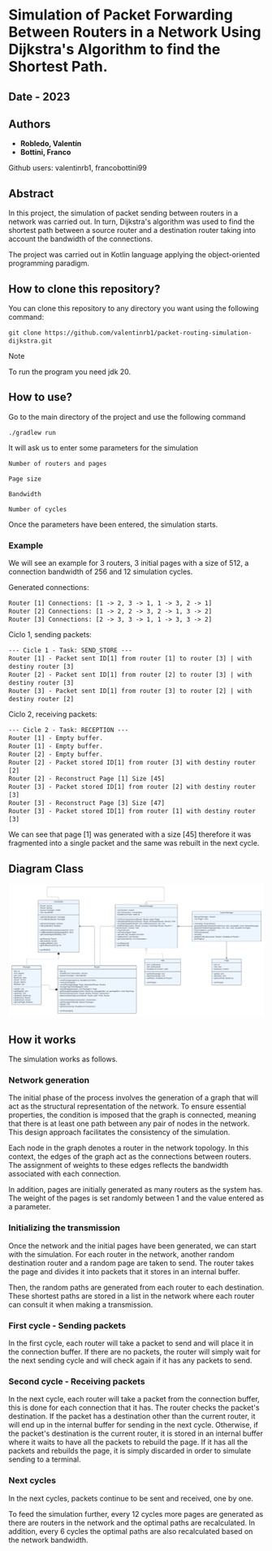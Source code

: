 # Simulation of Packet Forwarding Between Routers in a Network Using Dijkstra's Algorithm to find the Shortest Path.

## Date - 2023

## Authors

- **Robledo, Valentín**
- **Bottini, Franco**
 
Github users: valentinrb1, francobottini99

## Abstract

In this project, the simulation of packet sending between routers in a network was carried out. In turn, Dijkstra's algorithm was used to find the shortest path between a source router and a destination router taking into account the bandwidth of the connections.

The project was carried out in Kotlin language applying the object-oriented programming paradigm.

## How to clone this repository?
You can clone this repository to any directory you want using the following command:

```console
git clone https://github.com/valentinrb1/packet-routing-simulation-dijkstra.git
```

> [!NOTE]
> To run the program you need jdk 20.

## How to use?

Go to the main directory of the project and use the following command

```console
./gradlew run
```

It will ask us to enter some parameters for the simulation

```console
Number of routers and pages
```

```console
Page size
```

```console
Bandwidth
```

```console
Number of cycles
```

Once the parameters have been entered, the simulation starts.

### Example

We will see an example for 3 routers, 3 initial pages with a size of 512, a connection bandwidth of 256 and 12 simulation cycles.

Generated connections:

```console
Router [1] Connections: [1 -> 2, 3 -> 1, 1 -> 3, 2 -> 1]
Router [2] Connections: [1 -> 2, 2 -> 3, 2 -> 1, 3 -> 2]
Router [3] Connections: [2 -> 3, 3 -> 1, 1 -> 3, 3 -> 2]
```

Ciclo 1, sending packets:

```console
--- Cicle 1 - Task: SEND_STORE ---
Router [1] - Packet sent ID[1] from router [1] to router [3] | with destiny router [3]
Router [2] - Packet sent ID[1] from router [2] to router [3] | with destiny router [3]
Router [3] - Packet sent ID[1] from router [3] to router [2] | with destiny router [2]
```

Ciclo 2, receiving packets:

```console
--- Cicle 2 - Task: RECEPTION ---
Router [1] - Empty buffer.
Router [1] - Empty buffer.
Router [2] - Empty buffer.
Router [2] - Packet stored ID[1] from router [3] with destiny router [2]
Router [2] - Reconstruct Page [1] Size [45]
Router [3] - Packet stored ID[1] from router [2] with destiny router [3]
Router [3] - Reconstruct Page [3] Size [47]
Router [3] - Packet stored ID[1] from router [1] with destiny router [3]
```

We can see that page [1] was generated with a size [45] therefore it was fragmented into a single packet and the same was rebuilt in the next cycle.

## Diagram Class

![TP2_PARADIGMAS_UML_CLASS.png](img/TP2_PARADIGMAS_UML_CLASS.png)

## How it works

The simulation works as follows.

### Network generation

The initial phase of the process involves the generation of a graph that will act as the structural representation of the network. To ensure essential properties, the condition is imposed that the graph is connected, meaning that there is at least one path between any pair of nodes in the network. This design approach facilitates the consistency of the simulation.

Each node in the graph denotes a router in the network topology. In this context, the edges of the graph act as the connections between routers. The assignment of weights to these edges reflects the bandwidth associated with each connection.

In addition, pages are initially generated as many routers as the system has. The weight of the pages is set randomly between 1 and the value entered as a parameter.

### Initializing the transmission

Once the network and the initial pages have been generated, we can start with the simulation. For each router in the network, another random destination router and a random page are taken to send. The router takes the page and divides it into packets that it stores in an internal buffer.

Then, the random paths are generated from each router to each destination. These shortest paths are stored in a list in the network where each router can consult it when making a transmission.

### First cycle - Sending packets

In the first cycle, each router will take a packet to send and will place it in the connection buffer. If there are no packets, the router will simply wait for the next sending cycle and will check again if it has any packets to send.

### Second cycle - Receiving packets

In the next cycle, each router will take a packet from the connection buffer, this is done for each connection that it has. The router checks the packet's destination. If the packet has a destination other than the current router, it will end up in the internal buffer for sending in the next cycle. Otherwise, if the packet's destination is the current router, it is stored in an internal buffer where it waits to have all the packets to rebuild the page. If it has all the packets and rebuilds the page, it is simply discarded in order to simulate sending to a terminal.

### Next cycles

In the next cycles, packets continue to be sent and received, one by one.

To feed the simulation further, every 12 cycles more pages are generated as there are routers in the network and the optimal paths are recalculated. In addition, every 6 cycles the optimal paths are also recalculated based on the network bandwidth.
